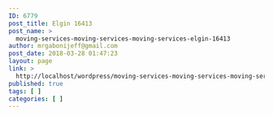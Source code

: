 ```yaml
---
ID: 6779
post_title: Elgin 16413
post_name: >
  moving-services-moving-services-moving-services-elgin-16413
author: mrgabonijeff@gmail.com
post_date: 2018-03-28 01:47:23
layout: page
link: >
  http://localhost/wordpress/moving-services-moving-services-moving-services-elgin-16413/
published: true
tags: [ ]
categories: [ ]
---
```

